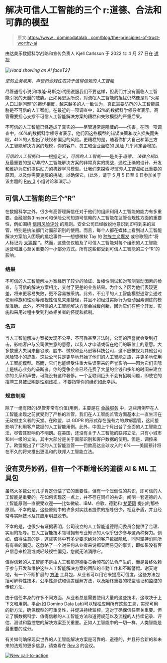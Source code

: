 # 解决可信人工智能的三个 r:道德、合法和可靠的模型

> 原文:[https://www . dominodatalab . com/blog/the-principles-of-trust-worthy-ai](https://www.dominodatalab.com/blog/the-principles-of-trustworthy-ai)

由达美乐数据科学战略和宣传负责人 Kjell Carlsson 于 2022 年 4 月 27 日在 [透视](https://www.dominodatalab.com/blog/tag/perspective)

*![Hand showing an AI face](../Images/a0a0e35c44c45e27e5b73c64a468d383.png)T2】*

*您的业务成果、声誉和合规性取决于值得信赖的人工智能*

尽管通俗小说(和埃隆·马斯克)试图说服我们不要这样，但我们并没有面临人工智能引发的天启的威胁。正如吴恩达所说，对流氓人工智能的担忧仍然像是对“火星人口过剩问题”的担忧相反，越来越多的人一致认为，真正需要防范的人工智能威胁是不可信的人工智能。在最近的一项调查中，82%的数据科学领导者[](https://www.dominodatalab.com/news/data-science-leaders-say-their-companies-focus-on-short-term-payoffs)表示，高管需要担心支撑不可信人工智能解决方案的糟糕和失败模型的严重后果。

不可信的人工智能已经造成了真实的——尽管通常是隐藏的——伤害。在同一项调查中，46%的数据科学领导者表示，他们因这些模型的错误决策和收入损失而失眠，41%的人指出了歧视和偏见的风险。更糟糕的是，随着你扩大自己和第三方人工智能解决方案的规模，你的客户、员工和企业面临的 [风险](https://www.mckinsey.com/capabilities/quantumblack/our-insights/confronting-the-risks-of-artificial-intelligence) 几乎肯定会增加。

*可信的人工智能*和——根据定义，*可信的人工智能*——是关于*道德、* *法律合规*以及最重要的是*可靠的*人工智能解决方案的非常真实的挑战，通过正确的设计、开发和维护为它们提供动力的机器学习模型。让我们来探索*可信的人工智能*如此重要的原因，以及你需要克服的挑战，以确保它。(此外，请于 5 月 5 日至 6 日参加关于该主题的 [Rev 3](https://rev.dominodatalab.com/?utm_campaign=rev_2021&utm_content=204875409&utm_medium=social&utm_source=linkedin&hss_channel=lcp-3542130) 小组讨论和演示。)

## 可信人工智能的三个“R”

在数据科学之外，很少有高管理解信任对于他们的组织利用人工智能的能力有多重要。金融服务(finserv)和保险公司知道可信赖的人工智能在监管合规性方面的重要性，例如围绕 [信用风险评分](https://www.brookings.edu/research/an-ai-fair-lending-policy-agenda-for-the-federal-financial-regulators/) 的规则。安全公司已经敏锐地意识到即将到来的监管，特别是执法部门对面部识别的使用。而且，每个人都在媒体上看到过人工智能解决方案陷入困境的尴尬事件——想想微软 Tay 的 [种族主义爆发](https://techcrunch.com/2016/03/24/microsoft-silences-its-new-a-i-bot-tay-after-twitter-users-teach-it-racism/?guccounter=1&guce_referrer=aHR0cHM6Ly93d3cuZ29vZ2xlLmNvbS8&guce_referrer_sig=AQAAAIPobh3XAFbjnGHUHkN7NI6RwnP_xacdbNEOfXpHOYOW0DPKkpLekJP6rDOnKIiptsM-Uq_StvHw-yMElC3lxiDMYHCJgzYwx8nu1IixIBJSgSCLUq_OE8SEGPktEnIHwHOYaPNEZuf6fnv9TUNKSm_4PvxkTsyWKFIOm0n7IIAS) 或谷歌照片“将人标记为 [大猩猩](https://www.bbc.com/news/technology-33347866) ”。然而，这些仅仅触及了可信人工智能对每个组织的人工智能运营和雄心至关重要的一小部分方式。所有这些都受到可信人工智能的三个“R”的影响。

### 结果

不可信的人工智能解决方案经历了较少的验证、鲁棒性测试和对预测驱动因素的检查，与可信的解决方案相比，交付了更差的业务结果。为什么？因为他们表现更差，将来更容易失败，更不容易被采纳。此外，不公平的人工智能模型通常会通过使用种族和性别等歧视性信息来走捷径，并且不如经过实际行为驱动因素训练的模型准确。此外，不可信的人工智能解决方案会减缓创新，因为它们在整个开发、实施和采用过程中受到利益相关者的怀疑和抵制。

### 名声

当人工智能解决方案被发现不公平、不可靠甚至非法时，公司的声誉就会受到打击，影响客户与公司做生意的意愿，以及人才申请或留在他们的职位上的意愿。大多数重大失误来自谷歌、脸书、微软和亚马逊等科技公司，这不应被视为其他公司风险较小的迹象。这些公司只是更早地开始了他们的人工智能之旅，并更多地使用人工智能模型。然而，它们也能经受住重大失误带来的声誉影响——因为它们实际上是核心业务的垄断者。你的竞争企业已经花费了大量的金钱和多年的时间来建立你的关系和声誉，可能没有这种奢侈。一个互联网巨头不会有招聘问题，即使它的招聘工具[被证明是性别歧视](https://www.reuters.com/article/us-amazon-com-jobs-automation-insight/amazon-scraps-secret-ai-recruiting-tool-that-showed-bias-against-women-idUSKCN1MK08G) 。不要指望你的组织如此幸运。

### 规章制度

除了一组有限的(尽管非常有价值)用例，主要是在 [金融服务](https://www.federalreserve.gov/newsevents/testimony/braunstein20100323a.htm#:~:text=Under%20ECOA%20and%20Regulation%20B,to%20evaluate%20an%20applicant's%20creditworthiness.) 中，这些用例早在人工智能出现之前就受到了严格的监管，我们在人工智能监管方面基本上一直生活在无政府主义者的天堂。在欧盟，以 GDPR 的形式存在强有力的*数据*监管，这间接影响了利用客户数据的人工智能用例。此外，中国上个月出台了全面的人工智能立法，尽管其影响仍不明朗。在美国，还没有关于人工智能的联邦立法，只有小城市和州一级的立法，其中大部分是关于面部识别和客户数据的使用。但是，调控来了。欧盟提出了广泛的人工智能监管——罚款高达全球收入的 6%——美国预计将在不久的将来推出更温和的联邦人工智能立法。

## 没有灵丹妙药，但有一个不断增长的道德 AI & ML 工具包

虽然大多数公司几乎肯定低估了它的重要性，但有一个压倒性的共识，即可信的人工智能是重要的。在如何实现这一点上，并不存在同样的共识。阐明一套道德的人工智能原则一直很受欢迎——比如微软、IBM、谷歌、德勤和 [梵蒂冈](https://www.reuters.com/article/vatican-artificial-intelligence/pope-to-endorse-principles-on-ai-ethics-with-microsoft-ibm-idUSL2N2AS01S) 提出的那些原则。不幸的是，这些原则中的许多对实践者提供的指导很少，相互矛盾，并且经常与实际技术及其应用明显脱节。

不幸的是，也很少有证据表明，公司设立的人工智能道德顾问委员会提供了合理、实用的指导。在人工智能技术领域拥有专业知识的人似乎很少参与这两种努力。例如，值得注意的是，这些实体中有多少要求绝对的客户数据隐私，同时坚持消除所有有害的偏见。这忽略了一个对任何从业者来说都显而易见的事实，即如果没有客户信息来检测或减轻歧视性偏见，您就无法消除它。

值得信赖的人工智能不是由人工智能道德委员会颁布的法令产生的，而是最终依赖于参与开发和维护这些人工智能解决方案的团队的辛勤工作和不断警惕。谢天谢地，有一个不断扩展的 [方法](https://www.trustworthyml.org/) 工具包，从业者可以用它来提高可信度。这些方法包括可解释性技术、公平性测试和偏差缓解方法，以及始终重要的模型验证和监控的传统方法。

由于信任本身的许多不同方面，从业者总是需要使用大量的这些技术，这取决于上下文和用例。平台(如 Domino Data Lab)可以轻松应用所有这些工具，实现可用的新方法，确保模型的可重复性，并促进持续监控，这对于确保信任至关重要。但让了解数据科学、值得信赖的人工智能方法和道德规范以及流程的人持续记录、评估、测试和监控您的解决方案至关重要。正如人工智能中的一切一样，人类智能是最重要的成分。

有关如何确保现实世界的人工智能解决方案是可靠的、道德的，并且符合新的和未来的法规的更多信息，请查看在 [Rev 3](https://rev.dominodatalab.com/) 的会议。

[![New call-to-action](../Images/ff0f86b10fb5e777d83869be28e7dc01.png)](https://cta-redirect.hubspot.com/cta/redirect/6816846/99d47ffd-cdb9-4123-810e-6b640812f848)
